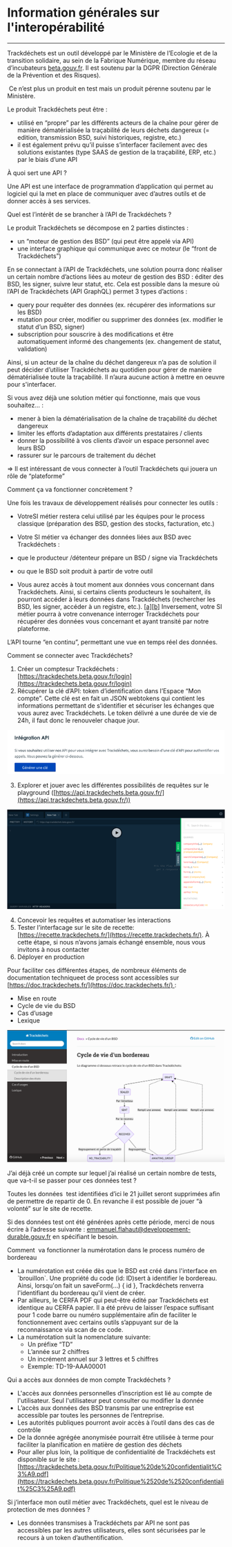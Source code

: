 # Information générales sur l'interopérabilité

* * *

Trackdéchets est un outil développé par le Ministère de l’Ecologie et de la transition solidaire, au sein de la Fabrique Numérique, membre du réseau d’incubateurs [beta.gouv.fr](https://beta.gouv.fr/). Il est soutenu par la DGPR (Direction Générale de la Prévention et des Risques).

 Ce n’est plus un produit en test mais un produit pérenne soutenu par le Ministère.

Le produit Trackdéchets peut être :

*   utilisé en “propre” par les différents acteurs de la chaîne pour gérer de manière dématérialisée la traçabilité de leurs déchets dangereux (= edition, transmission BSD, suivi historiques, registre, etc.)
*   il est également prévu qu’il puisse s’interfacer facilement avec des solutions existantes (type SAAS de gestion de la traçabilité, ERP, etc.) par le biais d’une API

À quoi sert une API ?

Une API est une interface de programmation d’application qui permet au logiciel qui la met en place de communiquer avec d’autres outils et de donner accès à ses services.

Quel est l’intérêt de se brancher à l’API de Trackdéchets ?

Le produit Trackdéchets se décompose en 2 parties distinctes :

*   un “moteur de gestion des BSD” (qui peut être appelé via API)
*   une interface graphique qui communique avec ce moteur (le “front de Trackdéchets”)

En se connectant à l’API de Trackdéchets, une solution pourra donc réaliser un certain nombre d’actions liées au moteur de gestion des BSD : éditer des BSD, les signer, suivre leur statut, etc. Cela est possible dans la mesure où l’API de Trackdéchets (API GraphQL) permet 3 types d’actions :

*   query pour requêter des données (ex. récupérer des informations sur les BSD)
*   mutation pour créer, modifier ou supprimer des données (ex. modifier le statut d’un BSD, signer)
*   subscription pour souscrire à des modifications et être automatiquement informé des changements (ex. changement de statut, validation)

Ainsi, si un acteur de la chaîne du déchet dangereux n’a pas de solution il peut décider d’utiliser Trackdéchets au quotidien pour gérer de manière dématérialisée toute la traçabilité. Il n’aura aucune action à mettre en oeuvre pour s'interfacer.

Si vous avez déjà une solution métier qui fonctionne, mais que vous souhaitez... :

*   mener à bien la dématérialisation de la chaîne de traçabilité du déchet dangereux
*   limiter les efforts d’adaptation aux différents prestataires / clients
*   donner la possibilité à vos clients d’avoir un espace personnel avec leurs BSD
*   rassurer sur le parcours de traitement du déchet

\=> Il est intéressant de vous connecter à l’outil Trackdéchets qui jouera un rôle de “plateforme”

Comment ça va fonctionner concrètement ?

Une fois les travaux de développement réalisés pour connecter les outils :

*   VotreSI métier restera celui utilisé par les équipes pour le process classique (préparation des BSD, gestion des stocks, facturation, etc.)
*   Votre SI métier va échanger des données liées aux BSD avec Trackdéchets :

*   que le producteur /détenteur prépare un BSD / signe via Trackdéchets
*   ou que le BSD soit produit à partir de votre outil

*   Vous aurez accès à tout moment aux données vous concernant dans Trackdéchets. Ainsi, si certains clients producteurs le souhaitent, ils pourront accéder à leurs données dans Trackdéchets (rechercher les BSD, les signer, accéder à un registre, etc.). [\[a\]](#cmnt1)[\[b\]](#cmnt2) Inversement, votre SI métier pourra à votre convenance interroger Trackdéchets pour récupérer des données vous concernant et ayant transité par notre plateforme.

L’API tourne “en continu”, permettant une vue en temps réel des données.

Comment se connecter avec Trackdéchets?

1.  Créer un comptesur Trackdéchets : [https://trackdechets.beta.gouv.fr/login](https://trackdechets.beta.gouv.fr/login)
2.  Récupérer la clé d’API: token d’identification dans l’Espace “Mon compte”. Cette clé est en fait un JSON webtokens qui contient les informations permettant de s’identifier et sécuriser les échanges que vous aurez avec Trackdéchets. Le token délivré a une durée de vie de 24h, il faut donc le renouveler chaque jour.

![](images/image3.png)

3.  Explorer et jouer avec les différentes possibilités de requêtes sur le playground ([https://api.trackdechets.beta.gouv.fr/](https://api.trackdechets.beta.gouv.fr/))

![](images/image2.png)

4.  Concevoir les requêtes et automatiser les interactions
5.  Tester l’interfacage sur le site de recette: [https://recette.trackdechets.fr/](https://recette.trackdechets.fr/). À cette étape, si nous n’avons jamais échangé ensemble, nous vous invitons à nous contacter
6.  Déployer en production

Pour faciliter ces différentes étapes, de nombreux éléments de documentation techniqueet de process sont accessibles sur [https://doc.trackdechets.fr/](https://doc.trackdechets.fr/) :

*   Mise en route
*   Cycle de vie du BSD
*   Cas d’usage
*   Lexique

![](images/image1.png)

J’ai déjà créé un compte sur lequel j’ai réalisé un certain nombre de tests, que va-t-il se passer pour ces données test ?

Toutes les données  test identifiées d’ici le 21 juillet seront supprimées afin de permettre de repartir de 0. En revanche il est possible de jouer “à volonté” sur le site de recette.

Si des données test ont été générées après cette période, merci de nous écrire à l’adresse suivante : [emmanuel.flahaut@developpement-durable.gouv.fr](mailto:emmanuel.flahaut@developpement-durable.gouv.fr) en spécifiant le besoin.

Comment  va fonctionner la numérotation dans le process numéro de bordereau

*   La numérotation est créée dès que le BSD est créé dans l'interface en \`brouillon\`. Une propriété du code (id: ID)sert à identifier le bordereau. Ainsi, lorsqu'on fait un saveForm(...) { id }, Trackdéchets renverra l'identifiant du bordereau qu'il vient de créer.
*   Par ailleurs, le CERFA PDF qui peut-être édité par Trackdéchets est identique au CERFA papier. Il a été prévu de laisser l’espace suffisant pour 1 code barre ou numéro supplémentaire afin de faciliter le fonctionnement avec certains outils s’appuyant sur de la reconnaissance via scan de ce code.
*   La numérotation suit la nomenclature suivante:
    * Un préfixe “TD”
    *   L’année sur 2 chiffres
    *  Un incrément annuel sur 3 lettres et 5 chiffres
    *  Exemple: TD-19-AAA00001

Qui a accès aux données de mon compte Trackdéchets ?

*   L'accès aux données personnelles d’inscription est lié au compte de l'utilisateur. Seul l'utilisateur peut consulter ou modifier la donnée
*   L’accès aux données des BSD transmis par une entreprise est accessible par toutes les personnes de l’entreprise.
*   Les autorités publiques pourront avoir accès à l’outil dans des cas de contrôle
*   De la donnée agrégée anonymisée pourrait être utilisée à terme pour faciliter la planification en matière de gestion des déchets
*   Pour aller plus loin, la politique de confidentialité de Trackdéchets est disponible sur le site : [https://trackdechets.beta.gouv.fr/Politique%20de%20confidentialit%C3%A9.pdf](https://trackdechets.beta.gouv.fr/Politique%2520de%2520confidentialit%25C3%25A9.pdf)

Si j’interface mon outil métier avec Trackdéchets, quel est le niveau de protection de mes données ?

*   Les données transmises à Trackdéchets par API ne sont pas accessibles par les autres utilisateurs, elles sont sécurisées par le recours à un token d’authentification.

